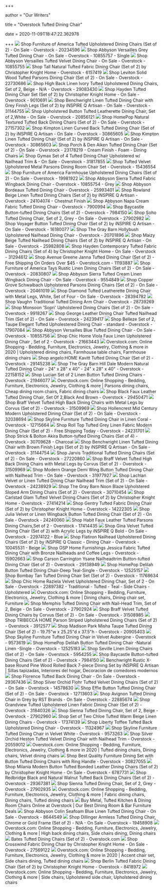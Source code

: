 +++
        
author = "Our Writers"
        
title = "Overstock Tufted Dining Chair"
        
date = 2020-11-09T18:47:22.362978
        
+++
[ ![](https://ak1.ostkcdn.com/images/products/is/images/direct/81803ff9606a3157323523c73161b3ef31316335/Furniture-of-America-Tufted-Dining-Chairs-%28Set-of-2%29.jpg?impolicy=medium)](https://ak1.ostkcdn.com/images/products/is/images/direct/81803ff9606a3157323523c73161b3ef31316335/Furniture-of-America-Tufted-Dining-Chairs-%28Set-of-2%29.jpg?impolicy=medium) Shop Furniture of America Tufted Upholstered Dining Chairs (Set of 2) - On  Sale - Overstock - 20234596
[ ![](https://ak1.ostkcdn.com/images/products/10855757/Abbyson-Versailles-Grey-Tufted-Dining-Chair-4124bb04-3e62-4e7f-aae3-b189757fb1e2_600.jpg?impolicy=medium)](https://ak1.ostkcdn.com/images/products/10855757/Abbyson-Versailles-Grey-Tufted-Dining-Chair-4124bb04-3e62-4e7f-aae3-b189757fb1e2_600.jpg?impolicy=medium) Shop Abbyson Versailles Grey Tufted Dining Chair - On Sale - Overstock -  10855757 - Single
[ ![](https://ak1.ostkcdn.com/images/products/10855755/Abbyson-Versailles-Tufted-Velvet-Dining-Chair-57ea2265-4f62-4dfd-a6bb-2ed919b97585_600.jpg?impolicy=medium)](https://ak1.ostkcdn.com/images/products/10855755/Abbyson-Versailles-Tufted-Velvet-Dining-Chair-57ea2265-4f62-4dfd-a6bb-2ed919b97585_600.jpg?impolicy=medium) Shop Abbyson Versailles Tufted Velvet Dining Chair - On Sale - Overstock -  10855755
[ ![](https://ak1.ostkcdn.com/images/products/6157419/Tall-Natural-Tufted-Fabric-Dining-Chair-Set-of-2-by-Christopher-Knight-Home-0f5eda9a-9896-4b3b-9a8a-96319b8073e4_600.jpg?impolicy=medium)](https://ak1.ostkcdn.com/images/products/6157419/Tall-Natural-Tufted-Fabric-Dining-Chair-Set-of-2-by-Christopher-Knight-Home-0f5eda9a-9896-4b3b-9a8a-96319b8073e4_600.jpg?impolicy=medium) Shop Tall Natural Tufted Fabric Dining Chair (Set of 2) by Christopher  Knight Home - Overstock - 6157419
[ ![](https://ak1.ostkcdn.com/images/products/is/images/direct/03302d2d233b0d1479b52b4bd6715c93a3e6fe7b/Leviton-Solid-Wood-Tufted-Asons-Dining-Chair-%28Set-of-2%29.jpg?impolicy=medium)](https://ak1.ostkcdn.com/images/products/is/images/direct/03302d2d233b0d1479b52b4bd6715c93a3e6fe7b/Leviton-Solid-Wood-Tufted-Asons-Dining-Chair-%28Set-of-2%29.jpg?impolicy=medium) Shop Leviton Solid Wood Tufted Parsons Dining Chair (Set of 2) - On Sale -  Overstock - 22730686
[ ![](https://ak1.ostkcdn.com/images/products/29083430/High-Back-Linen-Ivory-Tufted-Upholstered-Dining-Chairs-Set-of-2-Beige-N-A-9498dd4b-4bcb-490a-b6aa-378ca6cdce32_600.jpg?impolicy=medium)](https://ak1.ostkcdn.com/images/products/29083430/High-Back-Linen-Ivory-Tufted-Upholstered-Dining-Chairs-Set-of-2-Beige-N-A-9498dd4b-4bcb-490a-b6aa-378ca6cdce32_600.jpg?impolicy=medium) Shop High Back Linen Ivory Tufted Upholstered Dining Chairs, Set of 2,  Beige - N/A - Overstock - 29083430
[ ![](https://ak1.ostkcdn.com/images/products/9010691/Hayden-Tufted-Fabric-Dining-Accent-Chair-Set-of-2-by-Christopher-Knight-Home-d391467d-bc93-4df2-a75f-1c5bc8ef5825_600.jpg?impolicy=medium)](https://ak1.ostkcdn.com/images/products/9010691/Hayden-Tufted-Fabric-Dining-Accent-Chair-Set-of-2-by-Christopher-Knight-Home-d391467d-bc93-4df2-a75f-1c5bc8ef5825_600.jpg?impolicy=medium) Shop Hayden Tufted Dining Chair Set (Set of 2) by Christopher Knight Home -  On Sale - Overstock - 9010691
[ ![](https://ak1.ostkcdn.com/images/products/is/images/direct/f46f43d51fdf09684e0ee2db8d47813ba48086da/Benchwright-Linen-Button-Tufted-Dining-Chair-with-Grey-Finish-Legs-%28Set-of-2%29-by-iNSPIRE-Q-Artisan.jpg?impolicy=medium)](https://ak1.ostkcdn.com/images/products/is/images/direct/f46f43d51fdf09684e0ee2db8d47813ba48086da/Benchwright-Linen-Button-Tufted-Dining-Chair-with-Grey-Finish-Legs-%28Set-of-2%29-by-iNSPIRE-Q-Artisan.jpg?impolicy=medium) Shop Benchwright Linen Tufted Dining Chair with Grey Finish Legs (Set of 2)  by iNSPIRE Q Artisan - On Sale - Overstock - 31144755
[ ![](https://ak1.ostkcdn.com/images/products/20856121/Upholstered-Button-Tufted-Leatherette-Dining-Chair-Set-Of-2-White-bec3e078-6dd4-4887-805c-2f572b17a2a5_600.jpg?impolicy=medium)](https://ak1.ostkcdn.com/images/products/20856121/Upholstered-Button-Tufted-Leatherette-Dining-Chair-Set-Of-2-White-bec3e078-6dd4-4887-805c-2f572b17a2a5_600.jpg?impolicy=medium) Shop Upholstered Button Tufted Leatherette Dining Chair, Set of 2,White -  On Sale - Overstock - 20856121
[ ![](https://ak1.ostkcdn.com/images/products/is/images/direct/4685818c6cc5915eaa2b19095787870b1652eb41/HomePop-Tufted-Back-Dining-Chair---Stain-Resistant-Textured-Natural-%28Set-of-2%29.jpg?impolicy=medium)](https://ak1.ostkcdn.com/images/products/is/images/direct/4685818c6cc5915eaa2b19095787870b1652eb41/HomePop-Tufted-Back-Dining-Chair---Stain-Resistant-Textured-Natural-%28Set-of-2%29.jpg?impolicy=medium) Shop HomePop Natural Textured Tufted Back Dining Chairs (Set of 2) - On  Sale - Overstock - 27157302
[ ![](https://ak1.ostkcdn.com/images/products/is/images/direct/c15b4e6796295c25d768266dc9e517dec3a356c4/Kimpton-Linen-Curved-Back-Tufted-Dining-Chair-%28Set-of-2%29-by-iNSPIRE-Q-Artisan.jpg?impolicy=medium)](https://ak1.ostkcdn.com/images/products/is/images/direct/c15b4e6796295c25d768266dc9e517dec3a356c4/Kimpton-Linen-Curved-Back-Tufted-Dining-Chair-%28Set-of-2%29-by-iNSPIRE-Q-Artisan.jpg?impolicy=medium) Shop Kimpton Linen Curved Back Tufted Dining Chair (Set of 2) by iNSPIRE Q  Artisan - On Sale - Overstock - 30865605
[ ![](https://ak1.ostkcdn.com/images/products/30865603/Kimpton-Linen-Curved-Back-Tufted-Dining-Chair-Set-of-Two-by-iNSPIRE-Q-Artisan-b285b07b-d57d-42c3-beb1-71b458cf544b_600.jpg?impolicy=medium)](https://ak1.ostkcdn.com/images/products/30865603/Kimpton-Linen-Curved-Back-Tufted-Dining-Chair-Set-of-Two-by-iNSPIRE-Q-Artisan-b285b07b-d57d-42c3-beb1-71b458cf544b_600.jpg?impolicy=medium) Shop Kimpton Linen Tufted Dining Chair (Set of 2) by iNSPIRE Q Artisan - On  Sale - Overstock - 30865603
[ ![](https://ak1.ostkcdn.com/images/products/23178219/Finch-Provence-Tufted-Dining-Chair-Set-of-2-4886c9a3-cdad-4f25-913e-0233917261a0_600.jpg?impolicy=medium)](https://ak1.ostkcdn.com/images/products/23178219/Finch-Provence-Tufted-Dining-Chair-Set-of-2-4886c9a3-cdad-4f25-913e-0233917261a0_600.jpg?impolicy=medium) Shop Porch & Den Aiken Tufted Dining Chair (Set of 2) - On Sale - Overstock  - 23178219 - Cream Finish - Foam - Dining Chairs
[ ![](https://ak1.ostkcdn.com/images/products/is/images/direct/72bd9e71dd38bf34521665f64e3b931a8b549a13/Gymax-Set-of-4-Tufted-Dining-Chair-Upholstered-w--Nailhead-Trim-%26.jpg?impolicy=medium)](https://ak1.ostkcdn.com/images/products/is/images/direct/72bd9e71dd38bf34521665f64e3b931a8b549a13/Gymax-Set-of-4-Tufted-Dining-Chair-Upholstered-w--Nailhead-Trim-%26.jpg?impolicy=medium) Shop Gymax Set of 4 Tufted Dining Chair Upholstered w/ Nailhead Trim & - On  Sale - Overstock - 31817855
[ ![](https://ak1.ostkcdn.com/images/products/15436554/Uptown-Club-Maximus-Modern-Polished-Steel-Velvet-Upholstered-Dining-Chairs-Set-of-2-2bac8132-4ea8-4096-81e8-7453319cc903_600.jpg?impolicy=medium)](https://ak1.ostkcdn.com/images/products/15436554/Uptown-Club-Maximus-Modern-Polished-Steel-Velvet-Upholstered-Dining-Chairs-Set-of-2-2bac8132-4ea8-4096-81e8-7453319cc903_600.jpg?impolicy=medium) Shop Tufted Velvet Upholstered Metal Parsons Dining Room Chair Set -  Overstock - 15436554
[ ![](https://ak1.ostkcdn.com/images/products/is/images/direct/e68ff47c69931b58bcd18fe9141c493994c1e868/Furniture-of-America-Farmhouse-Upholstered-Dining-Chairs-%28Set-of-2%29.jpg?impolicy=medium)](https://ak1.ostkcdn.com/images/products/is/images/direct/e68ff47c69931b58bcd18fe9141c493994c1e868/Furniture-of-America-Farmhouse-Upholstered-Dining-Chairs-%28Set-of-2%29.jpg?impolicy=medium) Shop Furniture of America Farmhouse Upholstered Dining Chairs (Set of 2) -  On Sale - Overstock - 19981922
[ ![](https://ak1.ostkcdn.com/images/products/10855754/Abbyson-Sierra-Tufted-Fabric-Wingback-Dining-Chair-7951daf7-6ab1-4120-a582-a8ae8f116b55_600.jpg?impolicy=medium)](https://ak1.ostkcdn.com/images/products/10855754/Abbyson-Sierra-Tufted-Fabric-Wingback-Dining-Chair-7951daf7-6ab1-4120-a582-a8ae8f116b55_600.jpg?impolicy=medium) Shop Abbyson Sierra Tufted Fabric Wingback Dining Chair - Overstock -  10855754 - Grey
[ ![](https://ak1.ostkcdn.com/images/products/25993401/Abbyson-Bordeaux-Tufted-Dining-Chair-fb239bb9-6a93-43f9-82e2-2e7d09774980_600.jpg?impolicy=medium)](https://ak1.ostkcdn.com/images/products/25993401/Abbyson-Bordeaux-Tufted-Dining-Chair-fb239bb9-6a93-43f9-82e2-2e7d09774980_600.jpg?impolicy=medium) Shop Abbyson Bordeaux Tufted Dining Chair - Overstock - 25993401
[ ![](https://ak1.ostkcdn.com/images/products/24104074/Rowland-Beige-Linen-Tufted-Dining-Chairs-Set-of-2-by-iNSPIRE-Q-Artisan-ca1c2c07-e99f-405b-972a-b0ad474b5b53_600.jpg?impolicy=medium)](https://ak1.ostkcdn.com/images/products/24104074/Rowland-Beige-Linen-Tufted-Dining-Chairs-Set-of-2-by-iNSPIRE-Q-Artisan-ca1c2c07-e99f-405b-972a-b0ad474b5b53_600.jpg?impolicy=medium) Shop Rowland Beige Linen Tufted Dining Chairs (Set of 2) by iNSPIRE Q  Artisan - Overstock - 24104074 - Chestnut Finish
[ ![](https://ak1.ostkcdn.com/images/products/7900994/Abbyson-Napa-Cream-Fabric-Tufted-Dining-Chair-eaeb0a11-269a-4ae8-b762-88da7dcbca7d_600.jpg?impolicy=medium)](https://ak1.ostkcdn.com/images/products/7900994/Abbyson-Napa-Cream-Fabric-Tufted-Dining-Chair-eaeb0a11-269a-4ae8-b762-88da7dcbca7d_600.jpg?impolicy=medium) Shop Abbyson Napa Cream Fabric Tufted Dining Chair - Overstock - 7900994
[ ![](https://ak1.ostkcdn.com/images/products/7984150/Baycastle-Button-tufted-Dining-Chairs-Set-of-2-4f8272c3-ad64-448a-8573-a730277b3e55_600.jpg?impolicy=medium)](https://ak1.ostkcdn.com/images/products/7984150/Baycastle-Button-tufted-Dining-Chairs-Set-of-2-4f8272c3-ad64-448a-8573-a730277b3e55_600.jpg?impolicy=medium) Shop Baycastle Button-tufted Dining Chairs (Set of 2) - Overstock - 7984150
[ ![](https://ak1.ostkcdn.com/images/products/27902982/Soho-Tufted-Dining-Chair-Set-of-2-Grey-f51956d6-bba0-458a-88f9-fcd639cd68f3_600.jpg?impolicy=medium)](https://ak1.ostkcdn.com/images/products/27902982/Soho-Tufted-Dining-Chair-Set-of-2-Grey-f51956d6-bba0-458a-88f9-fcd639cd68f3_600.jpg?impolicy=medium) Shop Soho Tufted Dining Chair, Set of 2, Grey - On Sale - Overstock -  27902982
[ ![](https://ak1.ostkcdn.com/images/products/16180077/Voyager-Button-Tufted-Linen-Dining-Chair-Set-of-2-by-iNSPIRE-Q-Artisan-2eeb8f1c-00a6-44a6-a815-712b0fc9128a_600.jpg?impolicy=medium)](https://ak1.ostkcdn.com/images/products/16180077/Voyager-Button-Tufted-Linen-Dining-Chair-Set-of-2-by-iNSPIRE-Q-Artisan-2eeb8f1c-00a6-44a6-a815-712b0fc9128a_600.jpg?impolicy=medium) Shop Voyager Button Tufted Dining Chair (Set of 2) by iNSPIRE Q Artisan -  On Sale - Overstock - 16180077
[ ![](https://ak1.ostkcdn.com/images/products/20701896/The-Gray-Barn-Ten-Hens-Upholstered-Nailhead-Dining-Chair-Set-of-2-a99a360c-a996-44cc-9e60-38413e8662db_600.jpg?impolicy=medium)](https://ak1.ostkcdn.com/images/products/20701896/The-Gray-Barn-Ten-Hens-Upholstered-Nailhead-Dining-Chair-Set-of-2-a99a360c-a996-44cc-9e60-38413e8662db_600.jpg?impolicy=medium) Shop The Gray Barn Hollybush Upholstered Nailhead Dining Chair - Overstock  - 20701896
[ ![](https://ak1.ostkcdn.com/images/products/25982808/Maizy-Cream-Tufted-Nailhead-Dining-Chair-Set-of-2-by-iNSPIRE-Q-Artisan-548a6d83-425b-4ea8-b299-164f8faf2763_600.jpg?impolicy=medium)](https://ak1.ostkcdn.com/images/products/25982808/Maizy-Cream-Tufted-Nailhead-Dining-Chair-Set-of-2-by-iNSPIRE-Q-Artisan-548a6d83-425b-4ea8-b299-164f8faf2763_600.jpg?impolicy=medium) Shop Maizy Beige Tufted Nailhead Dining Chairs (Set of 2) by iNSPIRE Q  Artisan - On Sale - Overstock - 25982808
[ ![](https://ak1.ostkcdn.com/images/products/is/images/direct/3b4eb94a6b169014217c1b4bd65b078f60d6a3ad/Hayden-Contemporary-Tufted-Fabric-Dining-Chairs-%28Set-of-4%29-by-Christopher-Knight-Home.jpg?impolicy=medium)](https://ak1.ostkcdn.com/images/products/is/images/direct/3b4eb94a6b169014217c1b4bd65b078f60d6a3ad/Hayden-Contemporary-Tufted-Fabric-Dining-Chairs-%28Set-of-4%29-by-Christopher-Knight-Home.jpg?impolicy=medium) Shop Hayden Contemporary Tufted Fabric Dining Chairs (Set of 4) by  Christopher Knight Home - On Sale - Overstock - 31294612
[ ![](https://ak1.ostkcdn.com//images/products/11193887/L18184695.jpg)](https://ak1.ostkcdn.com//images/products/11193887/L18184695.jpg) Shop Avenue Greene Janna Tufted Dining Chair (Set of 2) - Free Shipping On  Orders Over $45 - Overstock.com - 11193887
[ ![](https://ak1.ostkcdn.com/images/products/is/images/direct/67891e6d183b2a143302ed2ac148bb8b815d046b/Furniture-of-America-Telara-Tufted-Wingback-Dining-Chair-%28Set-of-2%29.jpg?impolicy=medium)](https://ak1.ostkcdn.com/images/products/is/images/direct/67891e6d183b2a143302ed2ac148bb8b815d046b/Furniture-of-America-Telara-Tufted-Wingback-Dining-Chair-%28Set-of-2%29.jpg?impolicy=medium) Shop Furniture of America Tays Rustic Linen Dining Chairs (Set of 2) - On  Sale - Overstock - 20830807
[ ![](https://ak1.ostkcdn.com/images/products/9554849/Abbyson-Sierra-Tufted-Cream-Linen-Wingback-Dining-Chair-0c551622-7ff1-4951-9bae-11e766da81d8_600.jpg?impolicy=medium)](https://ak1.ostkcdn.com/images/products/9554849/Abbyson-Sierra-Tufted-Cream-Linen-Wingback-Dining-Chair-0c551622-7ff1-4951-9bae-11e766da81d8_600.jpg?impolicy=medium) Shop Abbyson Sierra Tufted Cream Linen Wingback Dining Chair - On Sale -  Overstock - 9554849
[ ![](https://ak1.ostkcdn.com/images/products/20461019/Copper-Grove-Schwalbach-Wood-Tufted-Parsons-Dining-Chairs-Set-of-2-e5fc3138-4ddb-4e82-b24d-a27eb444d063.jpg)](https://ak1.ostkcdn.com/images/products/20461019/Copper-Grove-Schwalbach-Wood-Tufted-Parsons-Dining-Chairs-Set-of-2-e5fc3138-4ddb-4e82-b24d-a27eb444d063.jpg) Shop Copper Grove Schwalbach Upholstered Parsons Dining Chairs (Set of 2) -  On Sale - Overstock - 20461019
[ ![](https://ak1.ostkcdn.com/images/products/28394782/Diamond-Tufted-Leatherette-Dining-Chair-with-Metal-Legs-White-Set-of-Four-5cbde5be-16c0-4eaf-8925-bef258bc013a.jpg)](https://ak1.ostkcdn.com/images/products/28394782/Diamond-Tufted-Leatherette-Dining-Chair-with-Metal-Legs-White-Set-of-Four-5cbde5be-16c0-4eaf-8925-bef258bc013a.jpg) Shop Diamond Tufted Leatherette Dining Chair with Metal Legs, White, Set of  Four - On Sale - Overstock - 28394782
[ ![](https://ak1.ostkcdn.com/images/products/28739269/Vaughn-Traditional-Tufted-Dining-Arm-Chair-f6b1208f-0200-4432-a72b-7342fd4092bd_600.jpg?impolicy=medium)](https://ak1.ostkcdn.com/images/products/28739269/Vaughn-Traditional-Tufted-Dining-Arm-Chair-f6b1208f-0200-4432-a72b-7342fd4092bd_600.jpg?impolicy=medium) Shop Vaughn Traditional Tufted Dining Arm Chair - Overstock - 28739269
[ ![](https://ak1.ostkcdn.com/images/products/9918267/Monsoon-Sopri-Upholstered-Dining-Chairs-Set-of-2-b9541446-d6de-47fd-97e6-f47420921698_600.jpg?impolicy=medium)](https://ak1.ostkcdn.com/images/products/9918267/Monsoon-Sopri-Upholstered-Dining-Chairs-Set-of-2-b9541446-d6de-47fd-97e6-f47420921698_600.jpg?impolicy=medium) Shop Monsoon 'Sopri' Upholstered Dining Chairs (Set of 2) - On Sale -  Overstock - 9918267
[ ![](https://ak1.ostkcdn.com/images/products/24239417/George-Leather-PU-Velvet-Dining-Chair-Tufted-Nailhead-Trim-Set-of-2-chrome-finish-eb0bc209-bd0a-424a-b5e2-77c55c846761_600.jpg?impolicy=medium)](https://ak1.ostkcdn.com/images/products/24239417/George-Leather-PU-Velvet-Dining-Chair-Tufted-Nailhead-Trim-Set-of-2-chrome-finish-eb0bc209-bd0a-424a-b5e2-77c55c846761_600.jpg?impolicy=medium) Shop George Leather Dining Chair Tufted Nailhead Trim (Set of 2) - On Sale  - Overstock - 24239417
[ ![](https://ak1.ostkcdn.com/images/products/is/images/direct/3ead39043f992e6dfed400535fbbc9e2b696b264/Belleze-Set-of-2%2C-Elegant-Tufted-Upholestered-Dining-Chair%2C-Taupe.jpg?impolicy=medium)](https://ak1.ostkcdn.com/images/products/is/images/direct/3ead39043f992e6dfed400535fbbc9e2b696b264/Belleze-Set-of-2%2C-Elegant-Tufted-Upholestered-Dining-Chair%2C-Taupe.jpg?impolicy=medium) Shop Belleze Set of 2, Taupe Elegant Tufted Upholestered Dining Chair -  standard - Overstock - 17907084
[ ![](https://ak1.ostkcdn.com/images/products/10855756/Abbyson-Versailles-Blue-Tufted-Dining-Chair-265c7ef2-3dc5-4ec4-8434-4a87f5c27314_600.jpg?impolicy=medium)](https://ak1.ostkcdn.com/images/products/10855756/Abbyson-Versailles-Blue-Tufted-Dining-Chair-265c7ef2-3dc5-4ec4-8434-4a87f5c27314_600.jpg?impolicy=medium) Shop Abbyson Versailles Blue Tufted Dining Chair - On Sale - Overstock -  10855756
[ ![](https://ak1.ostkcdn.com/images/products/21663443/Chic-Home-Viola-Faux-Linen-Upholstered-Dining-Chair-Set-of-2-N-A-bed02860-6b1b-492f-90d9-2a8d9e2b164f_600.jpg?impolicy=medium)](https://ak1.ostkcdn.com/images/products/21663443/Chic-Home-Viola-Faux-Linen-Upholstered-Dining-Chair-Set-of-2-N-A-bed02860-6b1b-492f-90d9-2a8d9e2b164f_600.jpg?impolicy=medium) Shop Chic Home Viola Faux Linen Upholstered Dining Chair , Set of 2 -  Overstock - 21663443
[ ![](https://i.pinimg.com/originals/48/d8/a1/48d8a1d8aed03552d6c8b3515ca5bb32.jpg)](https://i.pinimg.com/originals/48/d8/a1/48d8a1d8aed03552d6c8b3515ca5bb32.jpg) Overstock.com: Online Shopping - Bedding, Furniture, Electronics, Jewelry,  Clothing & more in 2020 | Upholstered dining chairs, Farmhouse table chairs,  Farmhouse dining chairs
[ ![](https://ak1.ostkcdn.com/images/products/29145238/angelo-HOME-Kavitt-Tufted-Dining-Chair-Set-of-2-e1d94b25-5cdb-49fb-8c8f-ca813458981d_600.jpg?impolicy=medium)](https://ak1.ostkcdn.com/images/products/29145238/angelo-HOME-Kavitt-Tufted-Dining-Chair-Set-of-2-e1d94b25-5cdb-49fb-8c8f-ca813458981d_600.jpg?impolicy=medium) Shop angelo:HOME Kavitt Tufted Dining Chair (Set of 2) - Overstock -  29145238
[ ![](https://ak1.ostkcdn.com/images/products/22158152/The-Gray-Barn-Hill-Dale-Modern-Natural-Tufted-Dining-Chair-24-x-28-x-40-53522131-2bc5-4f35-b1a9-0bd77b10e162_600.jpg?impolicy=medium)](https://ak1.ostkcdn.com/images/products/22158152/The-Gray-Barn-Hill-Dale-Modern-Natural-Tufted-Dining-Chair-24-x-28-x-40-53522131-2bc5-4f35-b1a9-0bd77b10e162_600.jpg?impolicy=medium) Shop The Gray Barn Hill Dale Modern Natural Tufted Dining Chair - 24" x 28"  x 40" - 24" x 28" x 40" - Overstock - 22158152
[ ![](https://ak1.ostkcdn.com/images/products/21946077/Lucian-Set-of-2-Linen-Button-Tufted-Dining-Chairs-5abe1d24-bd58-41f5-a35e-5b2badae631c_600.jpg?impolicy=medium)](https://ak1.ostkcdn.com/images/products/21946077/Lucian-Set-of-2-Linen-Button-Tufted-Dining-Chairs-5abe1d24-bd58-41f5-a35e-5b2badae631c_600.jpg?impolicy=medium) Shop Lucian Set of 2 Linen Button Tufted Dining Chairs - Overstock -  21946077
[ ![](https://i.pinimg.com/originals/5f/f3/79/5ff379b457efe0dfd3ebf4da2a4723df.jpg)](https://i.pinimg.com/originals/5f/f3/79/5ff379b457efe0dfd3ebf4da2a4723df.jpg) Overstock.com: Online Shopping - Bedding, Furniture, Electronics, Jewelry,  Clothing & more | Parsons dining chairs, Cheap dining room chairs, Fabric dining  chairs
[ ![](https://ak1.ostkcdn.com/images/products/is/images/direct/715c5db20408b8a4a867330e424f2c065939f5e7/Black-Faux-Leather-Tufted-Dining-Chair%2C-Set-Of-2%2CBlack-And-Brown.jpg?impolicy=medium)](https://ak1.ostkcdn.com/images/products/is/images/direct/715c5db20408b8a4a867330e424f2c065939f5e7/Black-Faux-Leather-Tufted-Dining-Chair%2C-Set-Of-2%2CBlack-And-Brown.jpg?impolicy=medium) Shop Black Faux Leather Tufted Dining Chair, Set Of 2,Black And Brown -  Overstock - 29450471
[ ![](https://ak1.ostkcdn.com/images/products/is/images/direct/39d530db4d281deafe242bb0a7d2442579a08696/Braff-Velvet-Tufted-High-Back-Dining-Chairs-with-Metal-Legs-by-Corvus-%28Set-of-2%29.jpg?impolicy=medium)](https://ak1.ostkcdn.com/images/products/is/images/direct/39d530db4d281deafe242bb0a7d2442579a08696/Braff-Velvet-Tufted-High-Back-Dining-Chairs-with-Metal-Legs-by-Corvus-%28Set-of-2%29.jpg?impolicy=medium) Shop Braff Velvet Tufted High Back Dining Chairs with Metal Legs by Corvus  (Set of 2) - Overstock - 31509969
[ ![](https://ak1.ostkcdn.com/images/products/is/images/direct/47af0b95cad4ea54100f03e032ffa7264a4db308/Hollencrest-Mid-Century-Modern-Upholstered-Dining-Chair-%28Set-of-2%29.jpg?impolicy=medium)](https://ak1.ostkcdn.com/images/products/is/images/direct/47af0b95cad4ea54100f03e032ffa7264a4db308/Hollencrest-Mid-Century-Modern-Upholstered-Dining-Chair-%28Set-of-2%29.jpg?impolicy=medium) Shop Hollencrest Mid Century Modern Upholstered Dining Chair (Set of 2) -  On Sale - Overstock - 32038694
[ ![](https://ak1.ostkcdn.com/images/products/12715664/Skyline-Furniture-Tufted-Dining-Chair-in-Linen-Coral-67536828-b3a3-4977-8e94-4516d1814eca_600.jpg?impolicy=medium)](https://ak1.ostkcdn.com/images/products/12715664/Skyline-Furniture-Tufted-Dining-Chair-in-Linen-Coral-67536828-b3a3-4977-8e94-4516d1814eca_600.jpg?impolicy=medium) Shop Skyline Furniture Tufted Dining Chair in Linen Coral - Overstock -  12715664
[ ![](https://ak1.ostkcdn.com/images/products/is/images/direct/75040dab60089f85273266568c531f815ab57932/Roll-Top-Tufted-Grey-Linen-Fabric-Modern-Dining-Chair-%28Set-of-2%29.jpg?impolicy=medium)](https://ak1.ostkcdn.com/images/products/is/images/direct/75040dab60089f85273266568c531f815ab57932/Roll-Top-Tufted-Grey-Linen-Fabric-Modern-Dining-Chair-%28Set-of-2%29.jpg?impolicy=medium) Shop Roll Top Tufted Grey Linen Fabric Modern Dining Chair (Set of 2) -  Free Shipping Today - Overstock - 24231701
[ ![](https://ak1.ostkcdn.com/images/products/is/images/direct/f748ffa2999b8d7c44ad61ecf1993892b1dbdbd7/Dittnar-Charcoal-and-Silver-Tufted-Back-Upholstered-Dining-Chairs-%28Set-of-4%29.jpg?impolicy=medium)](https://ak1.ostkcdn.com/images/products/is/images/direct/f748ffa2999b8d7c44ad61ecf1993892b1dbdbd7/Dittnar-Charcoal-and-Silver-Tufted-Back-Upholstered-Dining-Chairs-%28Set-of-4%29.jpg?impolicy=medium) Shop Strick & Bolton Akira Button-tufted Dining Chairs (Set of 4) -  Overstock - 30709628 - Charcoal
[ ![](https://ak1.ostkcdn.com/images/products/is/images/direct/e6e9a6e1b0c55c1c4d42b288714f9df430a2ddff/Benchwright-Linen-Tufted-Dining-Chair-with-Brown-Finish-Legs-%28Set-of-2%29-by-iNSPIRE-Q-Artisan.jpg?impolicy=medium)](https://ak1.ostkcdn.com/images/products/is/images/direct/e6e9a6e1b0c55c1c4d42b288714f9df430a2ddff/Benchwright-Linen-Tufted-Dining-Chair-with-Brown-Finish-Legs-%28Set-of-2%29-by-iNSPIRE-Q-Artisan.jpg?impolicy=medium) Shop Benchwright Linen Tufted Dining Chair with Brown Finish Legs (Set of  2) by iNSPIRE Q Artisan - On Sale - Overstock - 31144754
[ ![](https://ak1.ostkcdn.com/images/products/27220860/Jarvis-Traditional-Tufted-Dining-Chairs-Set-of-2-92985663-4a98-488b-9158-d9e3674123e3_600.jpg?impolicy=medium)](https://ak1.ostkcdn.com/images/products/27220860/Jarvis-Traditional-Tufted-Dining-Chairs-Set-of-2-92985663-4a98-488b-9158-d9e3674123e3_600.jpg?impolicy=medium) Shop Jarvis Traditional Tufted Dining Chairs (Set of 2) - On Sale -  Overstock - 27220860
[ ![](https://ak1.ostkcdn.com/images/products/is/images/direct/df97286c3b915602b93f57064e76ef2b7b60aac8/Braff-Velvet-Tufted-High-Back-Dining-Chairs-with-Metal-Legs-by-Corvus-%28Set-of-2%29.jpg)](https://ak1.ostkcdn.com/images/products/is/images/direct/df97286c3b915602b93f57064e76ef2b7b60aac8/Braff-Velvet-Tufted-High-Back-Dining-Chairs-with-Metal-Legs-by-Corvus-%28Set-of-2%29.jpg) Shop Braff Velvet Tufted High Back Dining Chairs with Metal Legs by Corvus  (Set of 2) - Overstock - 31509969
[ ![](https://ak1.ostkcdn.com/images/products/is/images/direct/3f1f113fb927bd11120c0630ec5b6af254a7d903/Modern-Orange-Demi-Wing-Button-Tufted-Dining-Chair-with-Nailhead-Trim.jpg?impolicy=medium)](https://ak1.ostkcdn.com/images/products/is/images/direct/3f1f113fb927bd11120c0630ec5b6af254a7d903/Modern-Orange-Demi-Wing-Button-Tufted-Dining-Chair-with-Nailhead-Trim.jpg?impolicy=medium) Shop Modern Orange Demi Wing Button Tufted Dining Chair with Nailhead Trim  - On Sale - Overstock - 31977927
[ ![](https://ak1.ostkcdn.com/images/products/24238929/Lachlan-Velvet-or-Linen-Tufted-Dining-Chair-Nailhead-Trim-Set-of-2-chrome-finish-8f77e25f-b12b-4b98-b4bd-918a8b0094d4_600.jpg?impolicy=medium)](https://ak1.ostkcdn.com/images/products/24238929/Lachlan-Velvet-or-Linen-Tufted-Dining-Chair-Nailhead-Trim-Set-of-2-chrome-finish-8f77e25f-b12b-4b98-b4bd-918a8b0094d4_600.jpg?impolicy=medium) Shop Lachlan Velvet or Linen Tufted Dining Chair Nailhead Trim (Set of 2) -  On Sale - Overstock - 24238929
[ ![](https://ak1.ostkcdn.com/images/products/30710454/The-Gray-Barn-Noon-Blaze-Upholstered-Sloped-Arm-Dining-Chairs-Set-of-2-c985f77f-f653-4a7a-bf84-b482ab49d3a7_600.jpg?impolicy=medium)](https://ak1.ostkcdn.com/images/products/30710454/The-Gray-Barn-Noon-Blaze-Upholstered-Sloped-Arm-Dining-Chairs-Set-of-2-c985f77f-f653-4a7a-bf84-b482ab49d3a7_600.jpg?impolicy=medium) Shop The Gray Barn Noon Blaze Upholstered Sloped Arm Dining Chairs (Set of  2) - Overstock - 30710454
[ ![](https://ak1.ostkcdn.com/images/products/27414214/Carlstad-Glam-Tufted-Velvet-Dining-Chairs-with-Iron-Legs-Set-of-2-by-Christopher-Knight-Home-f77bbc79-c72a-404f-b2ed-9ab92520e9f8_600.jpg?impolicy=medium)](https://ak1.ostkcdn.com/images/products/27414214/Carlstad-Glam-Tufted-Velvet-Dining-Chairs-with-Iron-Legs-Set-of-2-by-Christopher-Knight-Home-f77bbc79-c72a-404f-b2ed-9ab92520e9f8_600.jpg?impolicy=medium) Shop Carlstad Glam Tufted Velvet Dining Chairs (Set of 2) by Christopher  Knight Home - Overstock - 27414214
[ ![](https://ak1.ostkcdn.com/images/products/is/images/direct/62ee40d5168d2421d18f05cc2d87eea31576c0eb/Gentry-Tufted-Fabric-Dining-Chair-%28Set-of-2%29-by-Christopher-Knight-Home.jpg?impolicy=medium)](https://ak1.ostkcdn.com/images/products/is/images/direct/62ee40d5168d2421d18f05cc2d87eea31576c0eb/Gentry-Tufted-Fabric-Dining-Chair-%28Set-of-2%29-by-Christopher-Knight-Home.jpg?impolicy=medium) Shop Gentry Tufted Fabric Dining Chair (Set of 2) by Christopher Knight  Home - Overstock - 14222305
[ ![](https://ak1.ostkcdn.com/images/products/24240060/Julia-Velvet-or-Linen-Wingback-Button-Tufted-Dining-Chair-Set-of-2-5a826ca2-90ce-4642-8b05-49ce94e85320_600.jpg?impolicy=medium)](https://ak1.ostkcdn.com/images/products/24240060/Julia-Velvet-or-Linen-Wingback-Button-Tufted-Dining-Chair-Set-of-2-5a826ca2-90ce-4642-8b05-49ce94e85320_600.jpg?impolicy=medium) Shop Julia Velvet or Linen Wingback Button Tufted Dining Chair (Set of 2) -  On Sale - Overstock - 24240060
[ ![](https://ak1.ostkcdn.com/images/products/17414435/Habit-Faux-Leather-Tufted-Parsons-Dining-Chairs-Set-of-2-40997e8b-3eff-43e3-9580-4f28f91ad800_600.jpg?impolicy=medium)](https://ak1.ostkcdn.com/images/products/17414435/Habit-Faux-Leather-Tufted-Parsons-Dining-Chairs-Set-of-2-40997e8b-3eff-43e3-9580-4f28f91ad800_600.jpg?impolicy=medium) Shop Habit Faux Leather Tufted Parsons Dining Chairs,Set of 2 - Overstock -  17414435
[ ![](https://ak1.ostkcdn.com/images/products/22974122/Gina-Velvet-Tufted-Dining-Chair-Set-of-2-with-Acrylic-Legs-by-iNSPIRE-Q-Bold-c0fade8e-89ed-46d2-a554-9d02398dbf4b_600.jpg?impolicy=medium)](https://ak1.ostkcdn.com/images/products/22974122/Gina-Velvet-Tufted-Dining-Chair-Set-of-2-with-Acrylic-Legs-by-iNSPIRE-Q-Bold-c0fade8e-89ed-46d2-a554-9d02398dbf4b_600.jpg?impolicy=medium) Shop Gina Velvet Tufted Dining Chair (Set of 2) with Acrylic Legs by  iNSPIRE Q Bold - On Sale - Overstock - 22974122 - Blue
[ ![](https://ak1.ostkcdn.com/images/products/is/images/direct/334cb200774d4e5f9d66e45f341c12b925afaa48/Flatiron-Nailhead-Upholstered-Dining-Chairs-%28Set-of-2%29-by-iNSPIRE-Q-Classic.jpg?impolicy=medium)](https://ak1.ostkcdn.com/images/products/is/images/direct/334cb200774d4e5f9d66e45f341c12b925afaa48/Flatiron-Nailhead-Upholstered-Dining-Chairs-%28Set-of-2%29-by-iNSPIRE-Q-Classic.jpg?impolicy=medium) Shop Flatiron Nailhead Upholstered Dining Chairs (Set of 2) by iNSPIRE Q  Classic - Dining Chair - Overstock - 10045531 - Beige
[ ![](https://ak1.ostkcdn.com/images/products/15902663/Ave-Six-Jessica-Tufted-Dining-Chair-Fabric-with-Bronze-Nailheads-and-Coffee-Legs-K-D-c762a600-ee52-4278-9590-fdd780fdbf84_600.jpg?impolicy=medium)](https://ak1.ostkcdn.com/images/products/15902663/Ave-Six-Jessica-Tufted-Dining-Chair-Fabric-with-Bronze-Nailheads-and-Coffee-Legs-K-D-c762a600-ee52-4278-9590-fdd780fdbf84_600.jpg?impolicy=medium) Shop OSP Home Furnishings Jessica Fabric Tufted Dining Chair with Bronze  Nailheads and Coffee Legs - Overstock - 15902663
[ ![](https://ak1.ostkcdn.com/images/products/29138949/Savas-Dining-Chair-Set-of-2-763fd246-0339-4cbf-895a-1e62f96b3b71_600.jpg?impolicy=medium)](https://ak1.ostkcdn.com/images/products/29138949/Savas-Dining-Chair-Set-of-2-763fd246-0339-4cbf-895a-1e62f96b3b71_600.jpg?impolicy=medium) Shop Carson Carrington Ysane Nailheadtrim Button-tufted Dining Chair (Set  of 2) - Overstock - 29138949
[ ![](https://ak1.ostkcdn.com/images/products/12525157/HomePop-Delilah-Button-Tufted-Dining-Chair-Deep-Teal-Single-690d4872-047f-4a00-9a93-8ea22b22b038_600.jpg?impolicy=medium)](https://ak1.ostkcdn.com/images/products/12525157/HomePop-Delilah-Button-Tufted-Dining-Chair-Deep-Teal-Single-690d4872-047f-4a00-9a93-8ea22b22b038_600.jpg?impolicy=medium) Shop HomePop Delilah Button Tufted Dining Chair-Deep Teal-Single - Overstock  - 12525157
[ ![](https://ak1.ostkcdn.com/images/products/11768634/Bombay-Tan-Tufted-Dining-Chair-Set-Set-of-2-99a9c9b2-a877-48ef-ad19-401ed09dde82_600.jpg?impolicy=medium)](https://ak1.ostkcdn.com/images/products/11768634/Bombay-Tan-Tufted-Dining-Chair-Set-Set-of-2-99a9c9b2-a877-48ef-ad19-401ed09dde82_600.jpg?impolicy=medium) Shop Bombay Tan Tufted Dining Chair Set (Set of 2) - Overstock - 11768634
[ ![](https://ak1.ostkcdn.com/images/products/22897382/Chic-Home-Raziela-Velvet-Upholstered-Dining-Chair-Set-of-2-N-A-f0032a04-49c5-4adf-ac16-931cde5b0a0a_600.jpg?impolicy=medium)](https://ak1.ostkcdn.com/images/products/22897382/Chic-Home-Raziela-Velvet-Upholstered-Dining-Chair-Set-of-2-N-A-f0032a04-49c5-4adf-ac16-931cde5b0a0a_600.jpg?impolicy=medium) Shop Chic Home Raziela Velvet Upholstered Dining Chair, Set of 2 - On Sale  - Overstock - 22897382 - Traditional - Tufted - Teal - Side Chairs -  Upholstered
[ ![](https://i.pinimg.com/474x/3d/46/7e/3d467e190d76dc6385e5626cbce640ee.jpg)](https://i.pinimg.com/474x/3d/46/7e/3d467e190d76dc6385e5626cbce640ee.jpg) Overstock.com: Online Shopping - Bedding, Furniture, Electronics, Jewelry,  Clothing & more | Dining chairs, Dining chair set, Furniture
[ ![](https://ak1.ostkcdn.com/images/products/27902924/Memphis-Tufted-Dining-Chair-with-Nail-Head-Trim-Set-of-2-Beige-88f973be-8c83-47ff-a8eb-2f0c53842b68_600.jpg?impolicy=medium)](https://ak1.ostkcdn.com/images/products/27902924/Memphis-Tufted-Dining-Chair-with-Nail-Head-Trim-Set-of-2-Beige-88f973be-8c83-47ff-a8eb-2f0c53842b68_600.jpg?impolicy=medium) Shop Memphis Tufted Dining Chair with Nail-Head Trim, Set of 2, Beige - On  Sale - Overstock - 27902924
[ ![](https://ak1.ostkcdn.com/images/products/is/images/direct/e0e33212726688edeaac727d66eeafcaaf140314/Braff-Velvet-Tufted-Fabric-Dining-Chairs-by-Corvus-%28Set-of-2%29.jpg?impolicy=medium)](https://ak1.ostkcdn.com/images/products/is/images/direct/e0e33212726688edeaac727d66eeafcaaf140314/Braff-Velvet-Tufted-Fabric-Dining-Chairs-by-Corvus-%28Set-of-2%29.jpg?impolicy=medium) Shop Braff Velvet Tufted Dining Chairs by Corvus (Set of 2) - On Sale -  Overstock - 31508985
[ ![](https://ak1.ostkcdn.com/images/products/3912577/TRIBECCA-HOME-Parson-Striped-Upholstered-Dining-Chairs-Set-of-2-d64b123f-3069-42b9-ac0f-0e36d76bb91a_600.jpg?impolicy=medium)](https://ak1.ostkcdn.com/images/products/3912577/TRIBECCA-HOME-Parson-Striped-Upholstered-Dining-Chairs-Set-of-2-d64b123f-3069-42b9-ac0f-0e36d76bb91a_600.jpg?impolicy=medium) Shop TRIBECCA HOME Parson Striped Upholstered Dining Chairs (Set of 2) -  Overstock - 3912577
[ ![](https://ak1.ostkcdn.com/images/products/20905403/Madison-Park-Misha-Taupe-Tufted-Dining-Chair-Set-of-2-19.75-w-x-25.25-d-x-37.5-h-e645e490-4c17-4024-85a0-aa7da87f0243_600.jpg?impolicy=medium)](https://ak1.ostkcdn.com/images/products/20905403/Madison-Park-Misha-Taupe-Tufted-Dining-Chair-Set-of-2-19.75-w-x-25.25-d-x-37.5-h-e645e490-4c17-4024-85a0-aa7da87f0243_600.jpg?impolicy=medium) Shop Madison Park Misha Taupe Tufted Dining Chair (Set of 2) - 19.75"w x  25.25"d x 37.5"h - Overstock - 20905403
[ ![](https://ak1.ostkcdn.com/images/products/9573619/Skyline-Furniture-Tufted-Dining-Chair-in-Velvet-Aubergine-80c05c74-4091-49af-a74d-c93f8844ad1c_600.jpg?impolicy=medium)](https://ak1.ostkcdn.com/images/products/9573619/Skyline-Furniture-Tufted-Dining-Chair-in-Velvet-Aubergine-80c05c74-4091-49af-a74d-c93f8844ad1c_600.jpg?impolicy=medium) Shop Skyline Furniture Tufted Dining Chair in Velvet Aubergine - Overstock  - 9573619
[ ![](https://ak1.ostkcdn.com/images/products/12525183/HomePop-Delilah-Button-Tufted-Dining-Chair-Natural-Linen-Single-334ea640-f3d7-42a4-bd05-09d9c287b237_600.jpg?impolicy=medium)](https://ak1.ostkcdn.com/images/products/12525183/HomePop-Delilah-Button-Tufted-Dining-Chair-Natural-Linen-Single-334ea640-f3d7-42a4-bd05-09d9c287b237_600.jpg?impolicy=medium) Shop HomePop Delilah Button Tufted Dining Chair -Natural Linen -Single -  Overstock - 12525183
[ ![](https://ak1.ostkcdn.com/images/products/is/images/direct/a63214f8409de6790d928cc253e016fb65fb2377/Seville-Linen-Dining-Chairs-%28Set-of-2%29.jpg?impolicy=medium)](https://ak1.ostkcdn.com/images/products/is/images/direct/a63214f8409de6790d928cc253e016fb65fb2377/Seville-Linen-Dining-Chairs-%28Set-of-2%29.jpg?impolicy=medium) Shop Seville Linen Dining Chairs (Set of 2) - On Sale - Overstock - 5954255
[ ![](https://ak1.ostkcdn.com/images/products/7984150/Baycastle-Button-tufted-Dining-Chairs-Set-of-2-5da34abf-3daf-40a7-86e7-e7135a12289a.jpg)](https://ak1.ostkcdn.com/images/products/7984150/Baycastle-Button-tufted-Dining-Chairs-Set-of-2-5da34abf-3daf-40a7-86e7-e7135a12289a.jpg) Shop Baycastle Button-tufted Dining Chairs (Set of 2) - Overstock - 7984150
[ ![](https://i.pinimg.com/originals/98/d1/d0/98d1d06898fcb031afa7f9fea49cfc6f.jpg)](https://i.pinimg.com/originals/98/d1/d0/98d1d06898fcb031afa7f9fea49cfc6f.jpg) Benchwright Rustic X-base Round Pine Wood Rolled Back 7-piece Dining Set by  iNSPIRE Q Artisan | Sillas tapizadas, Interiores del hogar, Decoracion de  comedores modernos
[ ![](https://ak1.ostkcdn.com/images/products/29367436/Florence-Tufted-Back-Dining-Chair-1b87a67e-037a-47bd-ac57-bb0d2332388c_600.jpg?impolicy=medium)](https://ak1.ostkcdn.com/images/products/29367436/Florence-Tufted-Back-Dining-Chair-1b87a67e-037a-47bd-ac57-bb0d2332388c_600.jpg?impolicy=medium) Shop Florence Tufted Back Dining Chair - On Sale - Overstock - 29367436
[ ![](https://ak1.ostkcdn.com/images/products/14578630/Silver-Orchid-Flohr-Tufted-Velvet-Dining-Chairs-Set-of-2-b9750bb1-fad4-494e-b49d-6855efefe798_600.jpg?impolicy=medium)](https://ak1.ostkcdn.com/images/products/14578630/Silver-Orchid-Flohr-Tufted-Velvet-Dining-Chairs-Set-of-2-b9750bb1-fad4-494e-b49d-6855efefe798_600.jpg?impolicy=medium) Shop Silver Orchid Flohr Tufted Velvet Dining Chairs (Set of 2) - On Sale -  Overstock - 14578630
[ ![](https://ak1.ostkcdn.com/images/products/12713603/Effie-Button-Tufted-Side-Chair-Set-2-97307f3b-09bf-4fb6-be53-89a4eba1de6c_600.jpg?impolicy=medium)](https://ak1.ostkcdn.com/images/products/12713603/Effie-Button-Tufted-Side-Chair-Set-2-97307f3b-09bf-4fb6-be53-89a4eba1de6c_600.jpg?impolicy=medium) Shop Effie Button Tufted Dining Chair (Set of 2) - On Sale - Overstock -  12713603
[ ![](https://ak1.ostkcdn.com/images/products/22885674/Avignon-Tufted-Dining-Chair-in-Grey-by-RST-Brands-4ca8abac-3638-470e-b820-cc866f6780c7_600.jpg?impolicy=medium)](https://ak1.ostkcdn.com/images/products/22885674/Avignon-Tufted-Dining-Chair-in-Grey-by-RST-Brands-4ca8abac-3638-470e-b820-cc866f6780c7_600.jpg?impolicy=medium) Shop Avignon Tufted Dining Chair in Grey by RST Brands - On Sale - Overstock  - 22885674
[ ![](https://ak1.ostkcdn.com/images/products/is/images/direct/e21f21c43f4dcae86273c73ba21ccf0df1e89afb/Lopez-Tufted-Upholstered-Dining-Chair-%28Set-of-2%29.jpg?impolicy=medium)](https://ak1.ostkcdn.com/images/products/is/images/direct/e21f21c43f4dcae86273c73ba21ccf0df1e89afb/Lopez-Tufted-Upholstered-Dining-Chair-%28Set-of-2%29.jpg?impolicy=medium) Shop Grandview Tufted Upholstered Linen Fabric Dining Chair (Set of 2) -  Overstock - 31840326
[ ![](https://ak1.ostkcdn.com/images/products/27902960/Sienna-Tufted-Dining-Chair-Set-of-2-Beige-57e9f478-e5dc-4e91-8d3d-bf3b334ea2c4_600.jpg?impolicy=medium)](https://ak1.ostkcdn.com/images/products/27902960/Sienna-Tufted-Dining-Chair-Set-of-2-Beige-57e9f478-e5dc-4e91-8d3d-bf3b334ea2c4_600.jpg?impolicy=medium) Shop Sienna Tufted Dining Chair, Set of 2, Beige - Overstock - 27902960
[ ![](https://ak1.ostkcdn.com/images/products/17374139/World-Interiors-Set-of-Two-Tufted-Warm-Beige-Linen-Dining-Chairs-1f1348fb-a666-41ed-8447-a2361579c3ad_600.jpg?impolicy=medium)](https://ak1.ostkcdn.com/images/products/17374139/World-Interiors-Set-of-Two-Tufted-Warm-Beige-Linen-Dining-Chairs-1f1348fb-a666-41ed-8447-a2361579c3ad_600.jpg?impolicy=medium) Shop Set of Two Chloe Tufted Warm Beige Linen Dining Chairs - Overstock -  17374139
[ ![](https://ak1.ostkcdn.com/images/products/11324967/Amelia-Antique-Toffee-Tufted-Back-Upholstered-Dining-Chair-a5a8008a-6230-400f-bd2a-d08766940dab_600.jpg?impolicy=medium)](https://ak1.ostkcdn.com/images/products/11324967/Amelia-Antique-Toffee-Tufted-Back-Upholstered-Dining-Chair-a5a8008a-6230-400f-bd2a-d08766940dab_600.jpg?impolicy=medium) Shop Liberty Toffee Tufted Back Upholstered Dining Chair - Overstock -  11324967
[ ![](https://ak1.ostkcdn.com/images/products/9573263/Skyline-Furniture-Tufted-Dining-Chair-in-Velvet-White-44c6ac5a-868d-43b7-984f-dd12ab27c906_600.jpg?impolicy=medium)](https://ak1.ostkcdn.com/images/products/9573263/Skyline-Furniture-Tufted-Dining-Chair-in-Velvet-White-44c6ac5a-868d-43b7-984f-dd12ab27c906_600.jpg?impolicy=medium) Shop Skyline Furniture Tufted Dining Chair in Velvet White - Overstock -  9573263
[ ![](https://ak1.ostkcdn.com/images/products/is/images/direct/9662980e78c399e65eb571ac5e81f45a127d1510/Silver-Orchid-Heston-Tufted-Velvet-Dining-Chair-with-Nailhead-Trim.jpg?impolicy=medium)](https://ak1.ostkcdn.com/images/products/is/images/direct/9662980e78c399e65eb571ac5e81f45a127d1510/Silver-Orchid-Heston-Tufted-Velvet-Dining-Chair-with-Nailhead-Trim.jpg?impolicy=medium) Shop Silver Orchid Heston Tufted Velvet Dining Chair with Nailhead Trim -  Overstock - 20559012
[ ![](https://i.pinimg.com/736x/59/b0/a2/59b0a272e0a884aa7bb3444c07573dc7.jpg)](https://i.pinimg.com/736x/59/b0/a2/59b0a272e0a884aa7bb3444c07573dc7.jpg) Overstock.com: Online Shopping - Bedding, Furniture, Electronics, Jewelry,  Clothing & more in 2020 | Tufted dining chairs, Dining chairs, Velvet dining  chairs
[ ![](https://ak1.ostkcdn.com/images/products/30827055/Best-Quality-Furniture-Dining-Set-with-Button-Tufted-Dining-Chairs-with-Ring-Handle-8f69fd42-705b-4939-8588-c923bc6ce394_600.jpg?impolicy=medium)](https://ak1.ostkcdn.com/images/products/30827055/Best-Quality-Furniture-Dining-Set-with-Button-Tufted-Dining-Chairs-with-Ring-Handle-8f69fd42-705b-4939-8588-c923bc6ce394_600.jpg?impolicy=medium) Shop Best Quality Furniture Dining Set with Button Tufted Dining Chairs  with Ring Handle - Overstock - 30827055
[ ![](https://ak1.ostkcdn.com/images/products/6787731/Milania-White-Leather-Dining-Chairs-Set-of-2-by-Christopher-Knight-Home-e5c15e01-ae5b-4e9f-9e80-e2daff9d5973_600.jpg?impolicy=medium)](https://ak1.ostkcdn.com/images/products/6787731/Milania-White-Leather-Dining-Chairs-Set-of-2-by-Christopher-Knight-Home-e5c15e01-ae5b-4e9f-9e80-e2daff9d5973_600.jpg?impolicy=medium) Shop Milania Modern Button Tufted Bonded Leather Dining Chairs (Set of 2)  by Christopher Knight Home - On Sale - Overstock - 6787731
[ ![](https://ak1.ostkcdn.com/images/products/29367381/Redbridge-Black-and-Natural-Walnut-Tufted-Back-Dining-Chairs-Set-of-2-29718c21-457f-48e7-99b6-d72f5a98dc19_600.jpg?impolicy=medium)](https://ak1.ostkcdn.com/images/products/29367381/Redbridge-Black-and-Natural-Walnut-Tufted-Back-Dining-Chairs-Set-of-2-29718c21-457f-48e7-99b6-d72f5a98dc19_600.jpg?impolicy=medium) Shop Redbridge Black and Natural Walnut Tufted Back Dining Chairs (Set of  2) - Overstock - 29367381
[ ![](https://ak1.ostkcdn.com/images/products/27902935/Sienna-Tufted-Dining-Chair-Set-of-2-Grey-cb2f9d81-79ef-4bbe-9303-6433c3f9843b_600.jpg?impolicy=medium)](https://ak1.ostkcdn.com/images/products/27902935/Sienna-Tufted-Dining-Chair-Set-of-2-Grey-cb2f9d81-79ef-4bbe-9303-6433c3f9843b_600.jpg?impolicy=medium) Shop Sienna Tufted Dining Chair, Set of 2, Grey - Overstock - 27902935
[ ![](https://i.pinimg.com/originals/0c/27/59/0c2759bab1d3820698e90700995279ab.jpg)](https://i.pinimg.com/originals/0c/27/59/0c2759bab1d3820698e90700995279ab.jpg) Overstock.com: Online Shopping - Bedding, Furniture, Electronics, Jewelry,  Clothing & more | Fabric dining chairs, Dining chairs, Tufted dining chairs
[ ![](https://ak1.ostkcdn.com/images/products/25451075/Astor-Dining-Chair-Button-Tufted-Set-of-2-5e1fdc07-8ec1-4df2-a97c-5ff921e4c9d3_1000.jpg?imwidth=400&impolicy=medium)](https://ak1.ostkcdn.com/images/products/25451075/Astor-Dining-Chair-Button-Tufted-Set-of-2-5e1fdc07-8ec1-4df2-a97c-5ff921e4c9d3_1000.jpg?imwidth=400&impolicy=medium) Buy Metal, Tufted Kitchen & Dining Room Chairs Online at Overstock | Our  Best Dining Room & Bar Furniture Deals
[ ![](https://ak1.ostkcdn.com/images/products/is/images/direct/afa1a6f3948a923788aad1248ade13d004d684bf/Abbyson-Colin-Seafoam-Blue-Linen-Tufted-Dining-Chair.jpg?impolicy=medium)](https://ak1.ostkcdn.com/images/products/is/images/direct/afa1a6f3948a923788aad1248ade13d004d684bf/Abbyson-Colin-Seafoam-Blue-Linen-Tufted-Dining-Chair.jpg?impolicy=medium) Shop Abbyson Colin Seafoam Blue Linen Tufted Dining Chair - On Sale -  Overstock - 8644549
[ ![](https://ak1.ostkcdn.com/images/products/19458908/Dillinger-Armless-Tufted-Dining-Chair-Chrome-or-Gold-Frame-Set-of-2-96a01d62-2828-44f8-a60b-10f3b73e61a1_600.jpg?impolicy=medium)](https://ak1.ostkcdn.com/images/products/19458908/Dillinger-Armless-Tufted-Dining-Chair-Chrome-or-Gold-Frame-Set-of-2-96a01d62-2828-44f8-a60b-10f3b73e61a1_600.jpg?impolicy=medium) Shop Dillinger Armless Tufted Dining Chair, Chrome or Gold Frame (Set of 2)  - N/A - On Sale - Overstock - 19458908
[ ![](https://i.pinimg.com/originals/c7/41/53/c7415327c3339b14f0ada8cffe4c4b35.jpg)](https://i.pinimg.com/originals/c7/41/53/c7415327c3339b14f0ada8cffe4c4b35.jpg) Overstock.com: Online Shopping - Bedding, Furniture, Electronics, Jewelry,  Clothing & more | High back dining chairs, Side chairs dining, Dining chairs
[ ![](https://cdn.decorpad.com/photos/2013/02/01/d52d3af4def1.jpeg)](https://cdn.decorpad.com/photos/2013/02/01/d52d3af4def1.jpeg) Bates Tufted Dining Chairs (Set of 2) - Overstock.com
[ ![](https://ak1.ostkcdn.com/images/products/is/images/direct/73417d092456a70c39211e2fdb2310a61ddba95f/Crosswind-Fabric-Dining-Chair-by-Christopher-Knight-Home.jpg)](https://ak1.ostkcdn.com/images/products/is/images/direct/73417d092456a70c39211e2fdb2310a61ddba95f/Crosswind-Fabric-Dining-Chair-by-Christopher-Knight-Home.jpg) Shop Crosswind Fabric Dining Chair by Christopher Knight Home - On Sale -  Overstock - 27569122
[ ![](https://i.pinimg.com/736x/ac/fd/9b/acfd9bee963c06ffcf61005842daa557.jpg)](https://i.pinimg.com/736x/ac/fd/9b/acfd9bee963c06ffcf61005842daa557.jpg) Overstock.com: Online Shopping - Bedding, Furniture, Electronics, Jewelry,  Clothing & more in 2020 | Accent chair set, Side chairs dining, Tufted  dining chairs
[ ![](https://ak1.ostkcdn.com/images/products/8418972/Berlin-Tufted-Fabric-Dining-Chair-Set-of-2-by-Christopher-Knight-Home-6bfe83ec-2327-4544-8528-42f74108213c_600.jpg?impolicy=medium)](https://ak1.ostkcdn.com/images/products/8418972/Berlin-Tufted-Fabric-Dining-Chair-Set-of-2-by-Christopher-Knight-Home-6bfe83ec-2327-4544-8528-42f74108213c_600.jpg?impolicy=medium) Shop Berlin Tufted Fabric Dining Chair (Set of 2) by Christopher Knight  Home - Overstock - 8418972
[ ![](https://i.pinimg.com/originals/b2/fc/43/b2fc434ebb4be3e4268a037b05ae8aad.jpg)](https://i.pinimg.com/originals/b2/fc/43/b2fc434ebb4be3e4268a037b05ae8aad.jpg) Overstock.com: Online Shopping - Bedding, Furniture, Electronics, Jewelry,  Clothing & more | Side chairs, Upholstered side chair, Upholstered dining  chairs
